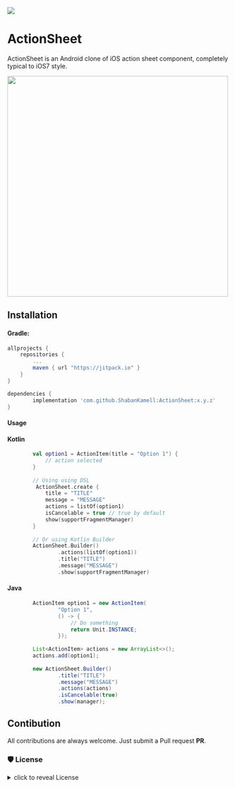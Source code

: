 [![](https://jitpack.io/v/ShabanKamell/ActionSheet.svg)](https://jitpack.io/#ShabanKamell/ActionSheet)

ActionSheet
===========

ActionSheet is an Android clone of iOS action sheet component, completely typical to iOS7 style.

<img src="https://github.com/ShabanKamell/ActionSheet/blob/master/blob/raw/action_sheet.png?raw=true" height="500">

## Installation

#### Gradle:
```groovy
allprojects {
    repositories {
        ...
        maven { url "https://jitpack.io" }
    }
}

dependencies {
        implementation 'com.github.ShabanKamell:ActionSheet:x.y.z'
}
```
#### Usage

#### Kotlin 

```kotlin
        val option1 = ActionItem(title = "Option 1") {
            // action selected
        }
        
        // Using using DSL
         ActionSheet.create {
            title = "TITLE"
            message = "MESSAGE"
            actions = listOf(option1)
            isCancelable = true // true by default
            show(supportFragmentManager)
        }
        
        // Or using Kotlin Builder
        ActionSheet.Builder()
                .actions(listOf(option1))
                .title("TITLE")
                .message("MESSAGE")
                .show(supportFragmentManager)
```

#### Java

```java
        ActionItem option1 = new ActionItem(
                "Option 1",
                () -> {
                    // Do something
                    return Unit.INSTANCE;
                });
                
        List<ActionItem> actions = new ArrayList<>();
        actions.add(option1);
        
        new ActionSheet.Builder()
                .title("TITLE")
                .message("MESSAGE")
                .actions(actions)
                .isCancelable(true)
                .show(manager);
```

## Contibution

All contributions are always welcome. Just submit a Pull request **PR**.

### 🛡 License
<details>
    <summary>
        click to reveal License
    </summary>
    
```
Licensed under the Apache License, Version 2.0 (the "License");
you may not use this file except in compliance with the License.
You may obtain a copy of the License at

   http://www.apache.org/licenses/LICENSE-2.0

Unless required by applicable law or agreed to in writing, software
distributed under the License is distributed on an "AS IS" BASIS,
WITHOUT WARRANTIES OR CONDITIONS OF ANY KIND, either express or implied.
See the License for the specific language governing permissions and
limitations under the License.
```

</details>

